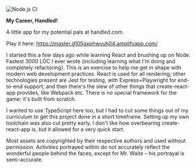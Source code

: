 ![Node.js CI](https://github.com/mukunda-/my-career-handled/workflows/Node.js%20CI/badge.svg)

**My Career, Handled!**

A little app for my potential pals at handled.com. 

Play it here: https://master.d105gxphwvuh04.amplifyapp.com/

I started this a few days ago while learning React and brushing up on Node. Fastest 3000 LOC I ever wrote (including learning what I'm doing and completely refactoring). This is an exercise to help me get in shape with modern web development practices. React is used for all rendering; other technologies present are Jest for testing, with Express+Playwright for end-to-end support; and then there's the slew of other things that create-react-app provides, like Webpack etc. There is no special framework for the game; it's built from scratch.

I wanted to use TypeScript here too, but I had to cut some things out of my curriculum to get this project done in a short timeframe. Setting up my own toolchain was also cut pretty early. I don't like how overbearing create-react-app is, but it allowed for a very quick start.

Most assets are copyrighted by their respective authors and used without permission. Activities portrayed within do not accurately reflect the wonderful people behind the faces, except for Mr. Waite – his portrayal is semi-accurate.
